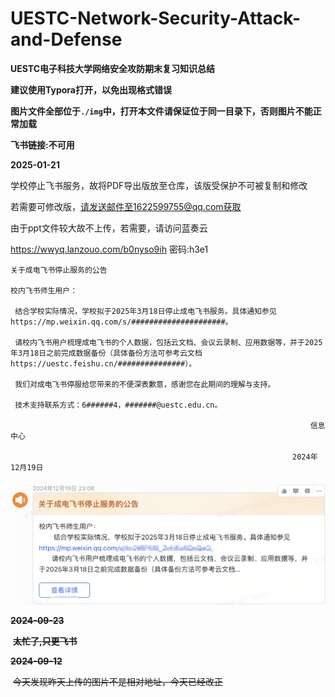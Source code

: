 # UESTC-Network-Security-Attack-and-Defense
**UESTC电子科技大学网络安全攻防期末复习知识总结**

**建议使用Typora打开，以免出现格式错误**

**图片文件全部位于`./img`中，打开本文件请保证位于同一目录下，否则图片不能正常加载**

**飞书链接:不可用**

**2025-01-21**

学校停止飞书服务，故将PDF导出版放至仓库，该版受保护不可被复制和修改

若需要可修改版，请发送邮件至1622599755@qq.com获取

由于ppt文件较大故不上传，若需要，请访问蓝奏云

https://wwyq.lanzouo.com/b0nyso9ih   密码:h3e1

```	
关于成电飞书停止服务的公告

校内飞书师生用户：

​ 结合学校实际情况，学校拟于2025年3月18日停止成电飞书服务。具体通知参见https://mp.weixin.qq.com/s/#####################。

​ 请校内飞书用户梳理成电飞书的个人数据，包括云文档、会议云录制、应用数据等，并于2025年3月18日之前完成数据备份（具体备份方法可参考云文档https://uestc.feishu.cn/###############）。

​ 我们对成电飞书停服给您带来的不便深表歉意，感谢您在此期间的理解与支持。

​ 技术支持联系方式：6######4，#######@uestc.edu.cn。

​                                                                   信息中心

​                                                               2024年12月19日
```

![note](./img/note.png)

~~**2024-09-23**~~

​	~~**太忙了,只更飞书**~~

~~**2024-09-12**~~

​	~~今天发现昨天上传的图片不是相对地址，今天已经改正~~
